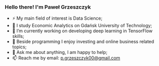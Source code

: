 <!--
**pawel-grzeszczyk/Pawel-Grzeszczyk** is a ✨ _special_ ✨ repository because its `README.md` (this file) appears on your GitHub profile.

Here are some ideas to get you started:

- 🔭 I’m currently working on ...
- 🌱 I’m currently learning ...
- 👯 I’m looking to collaborate on ...
- 🤔 I’m looking for help with ...
- 💬 Ask me about ...
- 📫 How to reach me: ...
- 😄 Pronouns: ...
- ⚡ Fun fact: ...
-->

### Hello there! I'm Paweł Grzeszczyk
- ⚡ My main field of interest is Data Science;
- 🔭 I study Economic Analytics on Gdańsk University of Technology;
- 🌱 I’m currently working on developing deep learning in TensorFlow skills;
- 👀 Beside programming I enjoy investing and online business related topics;
- 💬 Ask me about anything, I am happy to help;
- 📫 Reach me by email: p.grzeszczyk00@gmail.com
